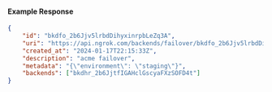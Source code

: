 <!-- Code generated for API Clients. DO NOT EDIT. -->

#### Example Response

```json
{
	"id": "bkdfo_2b6Jjv5lrbdDihyxinrpbLeZq3A",
	"uri": "https://api.ngrok.com/backends/failover/bkdfo_2b6Jjv5lrbdDihyxinrpbLeZq3A",
	"created_at": "2024-01-17T22:15:33Z",
	"description": "acme failover",
	"metadata": "{\"environment\": \"staging\"}",
	"backends": ["bkdhr_2b6JjtfIGAHclGscyaFXzSOFD4t"]
}
```

